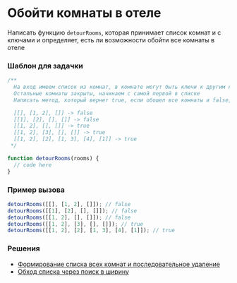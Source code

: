 # Обойти комнаты в отеле

Написать функцию `detourRooms`, которая принимает список комнат и с ключами и определяет, есть ли возможности обойти все комнаты в отеле

### Шаблон для задачки

```js
/**
  На вход имеем список из комнат, в комнате могут быть ключи к другим комнатам
  Остальные комнаты закрыты, начинаем с самой первой в списке
  Написать метод, который вернет true, если обошел все комнаты и false, если не удалось

  [[], [1, 2], []] -> false
  [[1], [2], [], []] -> false
  [[1, 2], [], []] -> true
  [[1, 2], [3], [], []] -> true
  [[1, 2], [2], [1, 3], [4], [1]] -> true
 */

function detourRooms(rooms) {
  // code here
}
```

### Пример вызова

```js
detourRooms([[], [1, 2], []]); // false
detourRooms([[1], [2], [], []]); // false
detourRooms([[1, 2], [], []]); // false
detourRooms([[1, 2], [3], [], []]); // true
detourRooms([[1, 2], [2], [1, 3], [4], [1]]); // true
```

### Решения

- [Формирование списка всех комнат и последовательное удаление](./detourRooms.first)
- [Обход списка через поиск в ширину](./detourRooms.second)
